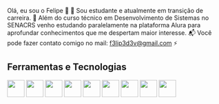 Olá, eu sou o Felipe 👋
🌱 Sou estudante e atualmente em transição de carreira.
🔭 Além do curso técnico em Desenvolvimento de Sistemas no SENACRS venho estudando paralelamente na plataforma Alura para aprofundar conhecimentos que me despertam maior interesse.
📬 Você pode fazer contato comigo no mail: f3lip3d3v@gmail.com
⚡ 


## Ferramentas e Tecnologias 
<img src="https://cdn.jsdelivr.net/gh/devicons/devicon@latest/icons/css3/css3-original.svg" width="40" height="40" /> <img src="https://cdn.jsdelivr.net/gh/devicons/devicon@latest/icons/git/git-original.svg" width="40" height="40" /> <img src="https://cdn.jsdelivr.net/gh/devicons/devicon@latest/icons/html5/html5-original.svg" width="40" height="40" /> <img src="https://cdn.jsdelivr.net/gh/devicons/devicon@latest/icons/illustrator/illustrator-plain.svg" width="40" height="40" /> <img src="https://cdn.jsdelivr.net/gh/devicons/devicon@latest/icons/photoshop/photoshop-original.svg" width="40" height="40" />  <img src="https://cdn.jsdelivr.net/gh/devicons/devicon@latest/icons/java/java-original.svg" width="40" height="40" /> <img src="https://cdn.jsdelivr.net/gh/devicons/devicon@latest/icons/javascript/javascript-original.svg" width="40" height="40" /> <img src="https://cdn.jsdelivr.net/gh/devicons/devicon@latest/icons/mysql/mysql-original-wordmark.svg" width="40" height="40" /> <img src="https://cdn.jsdelivr.net/gh/devicons/devicon@latest/icons/vscode/vscode-original.svg" width="40" height="40" /> 
          


          
          
          
          
          
          
                    
<!--
**FelipeDidio/FelipeDidio** is a ✨ _special_ ✨ repository because its `README.md` (this file) appears on your GitHub profile.

Here are some ideas to get you started:

- 🔭 I’m currently working on ...
- 🌱 I’m currently learning ...
- 👯 I’m looking to collaborate on ...
- 🤔 I’m looking for help with ...
- 💬 Ask me about ...
- 📫 How to reach me: ...
- 😄 Pronouns: ...
- ⚡ Fun fact: ...
-->
